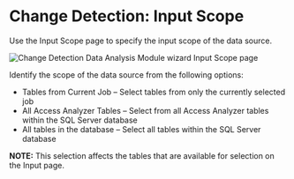 # Change Detection: Input Scope

Use the Input Scope page to specify the input scope of the data source.

![Change Detection Data Analysis Module wizard Input Scope page](/img/product_docs/accessanalyzer/enterpriseauditor/admin/analysis/sqlviewcreation/inputscope.png)

Identify the scope of the data source from the following options:

- Tables from Current Job – Select tables from only the currently selected job
- All Access Analyzer Tables – Select from all Access Analyzer tables within the SQL Server database
- All tables in the database – Select all tables within the SQL Server database

__NOTE:__ This selection affects the tables that are available for selection on the Input page.

